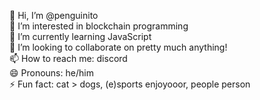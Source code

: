 👋 Hi, I’m @penguinito </br>
👀 I’m interested in blockchain programming </br>
🌱 I’m currently learning JavaScript </br>
💞️ I’m looking to collaborate on pretty much anything! </br>
📫 How to reach me: discord </br>
😄 Pronouns: he/him </br>
⚡ Fun fact: cat > dogs, (e)sports enjoyooor, people person </br>

<!---
penguinito/penguinito is a ✨ special ✨ repository because its `README.md` (this file) appears on your GitHub profile.
You can click the Preview link to take a look at your changes.
--->
